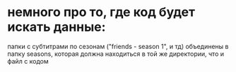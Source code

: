 # немного про то, где код будет искать данные: 
папки с субтитрами по сезонам ("friends - season 1", и тд) объединены в папку seasons, которая должна находиться в той же директории, что и файл с кодом
